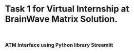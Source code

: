 <h1>Task 1 for Virtual Internship at BrainWave Matrix Solution.</h1><br>
<h3>ATM Interface using Python library <b>Streamlit</b></h3>
